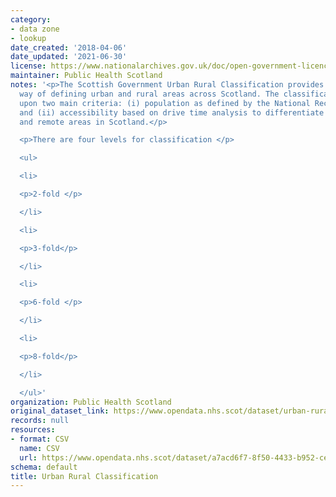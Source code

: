 ```yaml
---
category:
- data zone
- lookup
date_created: '2018-04-06'
date_updated: '2021-06-30'
license: https://www.nationalarchives.gov.uk/doc/open-government-licence/version/3/
maintainer: Public Health Scotland
notes: '<p>The Scottish Government Urban Rural Classification provides a consistent
  way of defining urban and rural areas across Scotland. The classification is based
  upon two main criteria: (i) population as defined by the National Records of Scotland,
  and (ii) accessibility based on drive time analysis to differentiate between accessible
  and remote areas in Scotland.</p>

  <p>There are four levels for classification </p>

  <ul>

  <li>

  <p>2-fold </p>

  </li>

  <li>

  <p>3-fold</p>

  </li>

  <li>

  <p>6-fold </p>

  </li>

  <li>

  <p>8-fold</p>

  </li>

  </ul>'
organization: Public Health Scotland
original_dataset_link: https://www.opendata.nhs.scot/dataset/urban-rural-classification
records: null
resources:
- format: CSV
  name: CSV
  url: https://www.opendata.nhs.scot/dataset/a7acd6f7-8f50-4433-b952-cee6807d0ff6/resource/c8bd76cd-6613-4dd7-8a28-6c99a16dc678/download/datazone2011_urban_rural_2016.csv
schema: default
title: Urban Rural Classification
---
```

